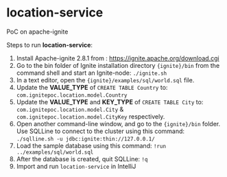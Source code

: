 # location-service
PoC on apache-ignite

Steps to run  **location-service**:

1. Install Apache-ignite 2.8.1 from : https://ignite.apache.org/download.cgi
2. Go to the bin folder of Ignite installation directory `{ignite}/bin` from the command shell and start an Ignite-node: `./ignite.sh` 
3. In a text editor, open the `{ignite}/examples/sql/world.sql` file.
4. Update the **VALUE_TYPE** of `CREATE TABLE Country` to: `com.ignitepoc.location.model.Country`
5. Update the **VALUE_TYPE** and **KEY_TYPE** of `CREATE TABLE City` to: `com.ignitepoc.location.model.City` & `com.ignitepoc.location.model.CityKey` respectively. 
6. Open another command-line window, and go to the `{ignite}/bin` folder. Use SQLLine to connect to the cluster using this command: `./sqlline.sh -u jdbc:ignite:thin://127.0.0.1/ `
7. Load the sample database using this command: `!run ../examples/sql/world.sql`
8. After the database is created, quit SQLLine: `!q`
9. Import and run `location-service` in IntelliJ